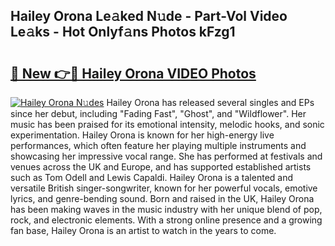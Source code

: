 ## Hailey Orona Le𝚊ked N𝚞de - Part-Vol Video Le𝚊ks - Hot Onlyf𝚊ns Photos kFzg1

# <h2><a href="http://ab20161.deff.icu/?id=Hailey+Orona">🔗 New 👉🔴 Hailey Orona VIDEO Photos</a></h2>

[![Hailey Orona N𝚞des](https://i.imgur.com/rIISA9y.gif)](http://ab20161.deff.icu/?id=Hailey+Orona)
Hailey Orona has released several singles and EPs since her debut, including "Fading Fast", "Ghost", and "Wildflower". Her music has been praised for its emotional intensity, melodic hooks, and sonic experimentation. Hailey Orona is known for her high-energy live performances, which often feature her playing multiple instruments and showcasing her impressive vocal range. She has performed at festivals and venues across the UK and Europe, and has supported established artists such as Tom Odell and Lewis Capaldi. Hailey Orona is a talented and versatile British singer-songwriter, known for her powerful vocals, emotive lyrics, and genre-bending sound. Born and raised in the UK, Hailey Orona has been making waves in the music industry with her unique blend of pop, rock, and electronic elements. With a strong online presence and a growing fan base, Hailey Orona is an artist to watch in the years to come.
